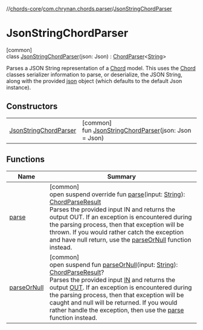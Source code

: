 //[chords-core](../../../index.md)/[com.chrynan.chords.parser](../index.md)/[JsonStringChordParser](index.md)

# JsonStringChordParser

[common]\
class [JsonStringChordParser](index.md)(json: Json) : [ChordParser](../-chord-parser/index.md)&lt;[String](https://kotlinlang.org/api/latest/jvm/stdlib/kotlin/-string/index.html)&gt; 

Parses a JSON String representation of a [Chord](../../com.chrynan.chords.model/-chord/index.md) model. This uses the [Chord](../../com.chrynan.chords.model/-chord/index.md) classes serializer information to parse, or deserialize, the JSON String, along with the provided [json](../../../../chords-core/com.chrynan.chords.parser/-json-string-chord-parser/json.md) object (which defaults to the default Json instance).

## Constructors

| | |
|---|---|
| [JsonStringChordParser](-json-string-chord-parser.md) | [common]<br>fun [JsonStringChordParser](-json-string-chord-parser.md)(json: Json = Json) |

## Functions

| Name | Summary |
|---|---|
| [parse](parse.md) | [common]<br>open suspend override fun [parse](parse.md)(input: [String](https://kotlinlang.org/api/latest/jvm/stdlib/kotlin/-string/index.html)): [ChordParseResult](../../com.chrynan.chords.model/-chord-parse-result/index.md)<br>Parses the provided input IN and returns the output OUT. If an exception is encountered during the parsing process, then that exception will be thrown. If you would rather catch the exception and have null return, use the [parseOrNull](../../../../chords-core/com.chrynan.chords.parser/-json-string-chord-parser/parse-or-null.md) function instead. |
| [parseOrNull](index.md#-1785805895%2FFunctions%2F1723987581) | [common]<br>open suspend fun [parseOrNull](index.md#-1785805895%2FFunctions%2F1723987581)(input: [String](https://kotlinlang.org/api/latest/jvm/stdlib/kotlin/-string/index.html)): [ChordParseResult](../../com.chrynan.chords.model/-chord-parse-result/index.md)?<br>Parses the provided input [IN](../-parser/index.md) and returns the output [OUT](../-parser/index.md). If an exception is encountered during the parsing process, then that exception will be caught and null will be returned. If you would rather handle the exception, then use the [parse](../-parser/parse.md) function instead. |
